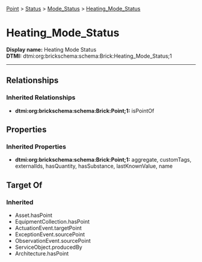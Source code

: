 [Point](../../../Point.md) > [Status](../../Status.md) > [Mode_Status](../Mode_Status.md) > [Heating_Mode_Status](.)
# Heating_Mode_Status

**Display name:** Heating Mode Status<br />
**DTMI:** dtmi:org:brickschema:schema:Brick:Heating_Mode_Status;1

---
## Relationships
### Inherited Relationships
* **dtmi:org:brickschema:schema:Brick:Point;1:** isPointOf
## Properties
### Inherited Properties
* **dtmi:org:brickschema:schema:Brick:Point;1:** aggregate, customTags, externalIds, hasQuantity, hasSubstance, lastKnownValue, name
## Target Of
### Inherited
* Asset.hasPoint
* EquipmentCollection.hasPoint
* ActuationEvent.targetPoint
* ExceptionEvent.sourcePoint
* ObservationEvent.sourcePoint
* ServiceObject.producedBy
* Architecture.hasPoint
